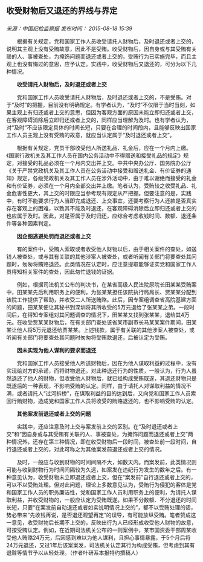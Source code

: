 ## 收受财物后又退还的界线与界定

### 

_来源：中国纪检监察报_ _发布时间： 2015-08-18 15:39_

　　根据有关规定，党和国家工作人员收受请托人财物后，及时退还或者上交的，说明其主观上没有受贿故意，因此不是受贿。收受财物后，因自身或与其受贿有关联的人、事被查处，为掩饰问题而退还或者上交的，受贿行为已实施完毕，而且主观上也没有悔过的意思，应予认定。实践中，收受财物后又退还的，可分为以下几种情况。

　　**收受请托人财物后，及时退还或者上交**

　　党和国家工作人员收受请托人财物后，及时退还或者上交的，不是受贿。对于“及时”的把握，目前没有明确规定。有学者认为，“及时”不仅限于当时当刻，如果主观上有归还或者上交的意思，但因为客观方面的原因未能立即归还或者上交，在客观障碍消除后立即归还或者上交的，同样应当理解为及时。也有学者认为，对“及时”不应该限定具体的时间长短，只要在合理的时间段内，且能够反映出国家工作人员主观上没有受贿的故意，就应当认定属于“及时退还或者上交”。

　　根据有关规定，党员干部收受他人所送礼品、礼金后，应在一个月内上缴。《国家行政机关及其工作人员在国内公务活动中不得赠送和接受礼品的规定》规定，对接受的礼品必须在一个月内交出并上交。中共中央办公厅、国务院办公厅《关于严禁党政机关及其工作人员在公务活动中接受和赠送礼金、有价证券的通知》规定，各级党政机关及其工作人员在涉外活动中，由于难以谢绝而接受的礼金和有价证券，必须在一个月内全部交出并上缴。笔者认为，受贿较之收受礼品、礼金危害性更大，其上交的时限应当参考现有规定从严把握。但要注意的是，实践中，有时不能要求行为人当即完成退还、上交事宜，还要考察行为人还款是否真实存在客观上的困难，以致其不能及时退还，在客观障碍消除后立即归还或者上交的也应属于及时。因此，对是否属于及时归还，应综合考虑收钱时间、数额、退还条件等各种因素判定。

　　**因企图逃避处罚而退还或者上交**

　　有的案件中，受贿人索取或者收受他人财物以后，由于相关案件的查处，如送钱人被查处，或与其有关联的其他涉案人被查处，或者听闻有关部门将要查处其问题时，匆匆将贿赂退还。此类情况在认定时，应注意提取能够证实党和国家工作人员得知相关案件的查处，因此匆忙退钱的证据。

　　例如，根据司法机关公布的判决书，在某省高级人民法院原院长田某某受贿案中，田某某先后利用职务上的便利，为张某某担任该院执行局局长、贾某某分配到该院工作提供了帮助，并收受二人所送贿赂。此后，因专案组调查省高院基建方面的问题，田某某便让其秘书到深圳将其所收受的5万元退给了张某某之弟。一段时间后，在得知专案组对其问题调查的情况下，田某某又找到张某某，退给其4万元。在收受贾某某财物后，在有关部门查处该省某市副市长马某某案件期间，田某某让他人将5万元退还给贾某某。上述钱款，属于有关联的其他涉案人被查处，或听闻有关部门将要查处其问题时匆匆将受贿款退还，后被认定为受贿。

　　**因未实现为他人谋利的要求而退还**

　　党和国家工作人员接受他人所送财物后，因在为他人谋取利益的过程中，没有实现给对方的承诺，而将财物退还。对此种退还行为的性质，一般认为，行为人虽然退还了他人的财物，但收受他人财物后，就已经构成受贿既遂，其退还财物只是既遂后的一种表现，不影响受贿的认定。同样，由于请托人对谋取利益的情况不满，或者请托人“过河拆桥”，在谋取利益的目的达到后，又向党和国家工作人员索回行贿财物，造成党和国家工作人员将收受的贿赂退还的，也不影响受贿的认定。

　　**其他案发前退还或者上交的问题**

　　实践中，还应注意及时上交与案发前上交的区别。在“及时退还或者上交”和“因自身或与其受贿有关联的人、事被查处，为掩饰问题而退还或者上交”两种情况外，还存在第三种情况，即在收受财物后一段时间，被查处前一段时间，自行退还或者上交的，对此可称之为其他案发前退还或者上交的情况。

　　及时，一般应与收到财物的时间间隔不大，如数天内。而案发前，此类情况则可能与收到财物行为时间间隔较为久远，如案发在违纪行为发生的数年之后。有一种意见认为，收受财物未立即退还或者上交，但在“案发前”自行退还或者上交的，可以不以受贿处理。但对此问题，理论上多数意见认为，受贿行为侵犯的客体是党和国家工作人员的职务廉洁性，党和国家工作人员利用职务上的便利，为请托人谋取利益，并收受财物的，一般应认定为受贿既遂。如果不分数额、不分退还的时间长短，只要“在案发前自动退还或者如实说明情况上交的”，都不以受贿处理的话，势必带来“先收钱再说，是否退还观望再定”的误导，有可能放纵受贿。笔者赞成这一意见，收受财物后长期不上交的，反映出行为人已经形成收受他人财物的故意，可按受贿认定。例如，在近期司法机关公布的一则案例中，某市国资委干部周某收受他人贿赂24万元，后因感到难以为他人谋利，且担心事情暴露，于5个月后将24万元退还，又过1年后该案案发，司法机关认定其行为构成受贿，但考虑到其有退赃等情节予以从轻处理。（作者叶研系本报特约撰稿人）